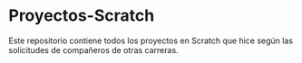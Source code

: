 # Proyectos-Scratch
Este repositorio contiene todos los proyectos en Scratch que hice según las solicitudes de compañeros de otras carreras.
